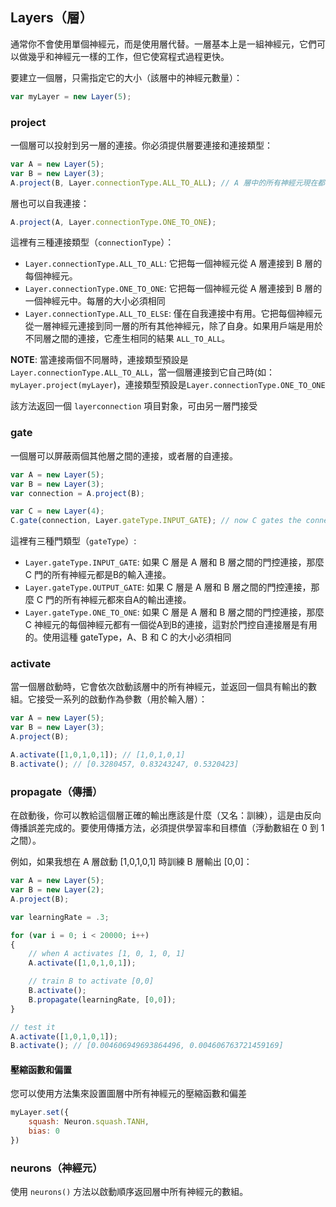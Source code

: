 ## Layers（層）

通常你不會使用單個神經元，而是使用層代替。一層基本上是一組神經元，它們可以做幾乎和神經元一樣的工作，但它使寫程式過程更快。

要建立一個層，只需指定它的大小（該層中的神經元數量）：

```javascript
var myLayer = new Layer(5);
```
### project

一個層可以投射到另一層的連接。你必須提供層要連接和連接類型：

```javascript
var A = new Layer(5);
var B = new Layer(3);
A.project(B, Layer.connectionType.ALL_TO_ALL); // A 層中的所有神經元現在都在與B層中的所有神經元建立連接。
```

層也可以自我連接：

```javascript
A.project(A, Layer.connectionType.ONE_TO_ONE);
```

這裡有三種連接類型（`connectionType`）：

- `Layer.connectionType.ALL_TO_ALL`: 它把每一個神經元從 A 層連接到 B 層的每個神經元。
- `Layer.connectionType.ONE_TO_ONE`: 它把每一個神經元從 A 層連接到 B 層的一個神經元中。每層的大小必須相同
- `Layer.connectionType.ALL_TO_ELSE`: 僅在自我連接中有用。它把每個神經元從一層神經元連接到同一層的所有其他神經元，除了自身。如果用戶端是用於不同層之間的連接，它產生相同的結果 `ALL_TO_ALL`。

**NOTE**: 當連接兩個不同層時，連接類型預設是 `Layer.connectionType.ALL_TO_ALL`，當一個層連接到它自己時(如：`myLayer.project(myLayer`)，連接類型預設是`Layer.connectionType.ONE_TO_ONE`

該方法返回一個 `layerconnection` 項目對象，可由另一層門接受

### gate

一個層可以屏蔽兩個其他層之間的連接，或者層的自連接。

```javascript
var A = new Layer(5);
var B = new Layer(3);
var connection = A.project(B);

var C = new Layer(4);
C.gate(connection, Layer.gateType.INPUT_GATE); // now C gates the connection between A and B (input gate)
```

這裡有三種門類型（`gateType`）:

- `Layer.gateType.INPUT_GATE`: 如果 C 層是 A 層和 B 層之間的門控連接，那麼 C 門的所有神經元都是B的輸入連接。
- `Layer.gateType.OUTPUT_GATE`: 如果 C 層是 A 層和 B 層之間的門控連接，那麼 C 門的所有神經元都來自A的輸出連接。
- `Layer.gateType.ONE_TO_ONE`: 如果 C 層是 A 層和 B 層之間的門控連接，那麼 C 神經元的每個神經元都有一個從A到B的連接，這對於門控自連接層是有用的。使用這種 gateType，A、B 和 C 的大小必須相同

### activate

當一個層啟動時，它會依次啟動該層中的所有神經元，並返回一個具有輸出的數組。它接受一系列的啟動作為參數（用於輸入層）：

```javascript
var A = new Layer(5);
var B = new Layer(3);
A.project(B);

A.activate([1,0,1,0,1]); // [1,0,1,0,1]
B.activate(); // [0.3280457, 0.83243247, 0.5320423]
```

### propagate（傳播）

在啟動後，你可以教給這個層正確的輸出應該是什麼（又名：訓練），這是由反向傳播誤差完成的。要使用傳播方法，必須提供學習率和目標值（浮動數組在 0 到 1 之間）。

例如，如果我想在 A 層啟動 [1,0,1,0,1] 時訓練 B 層輸出 [0,0]：

```javascript
var A = new Layer(5);
var B = new Layer(2);
A.project(B);

var learningRate = .3;

for (var i = 0; i < 20000; i++)
{
	// when A activates [1, 0, 1, 0, 1]
	A.activate([1,0,1,0,1]);

	// train B to activate [0,0]
	B.activate();
	B.propagate(learningRate, [0,0]);
}

// test it
A.activate([1,0,1,0,1]);
B.activate(); // [0.004606949693864496, 0.004606763721459169]
```

#### 壓縮函數和偏置

您可以使用方法集來設置圖層中所有神經元的壓縮函數和偏差

```javascript
myLayer.set({
	squash: Neuron.squash.TANH,
	bias: 0
})
```

### neurons（神經元）

使用 `neurons()` 方法以啟動順序返回層中所有神經元的數組。